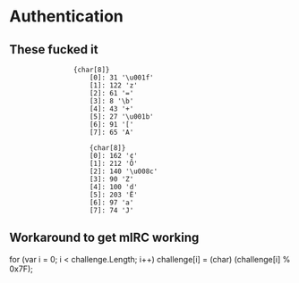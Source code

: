 # Authentication

## These fucked it

```
                {char[8]}
                    [0]: 31 '\u001f'
                    [1]: 122 'z'
                    [2]: 61 '='
                    [3]: 8 '\b'
                    [4]: 43 '+'
                    [5]: 27 '\u001b'
                    [6]: 91 '['
                    [7]: 65 'A'

                    {char[8]}
                    [0]: 162 '¢'
                    [1]: 212 'Ô'
                    [2]: 140 '\u008c'
                    [3]: 90 'Z'
                    [4]: 100 'd'
                    [5]: 203 'Ë'
                    [6]: 97 'a'
                    [7]: 74 'J'
```

## Workaround to get mIRC working
for (var i = 0; i < challenge.Length; i++) challenge[i] = (char) (challenge[i] % 0x7F);